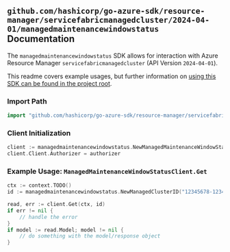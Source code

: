 
## `github.com/hashicorp/go-azure-sdk/resource-manager/servicefabricmanagedcluster/2024-04-01/managedmaintenancewindowstatus` Documentation

The `managedmaintenancewindowstatus` SDK allows for interaction with Azure Resource Manager `servicefabricmanagedcluster` (API Version `2024-04-01`).

This readme covers example usages, but further information on [using this SDK can be found in the project root](https://github.com/hashicorp/go-azure-sdk/tree/main/docs).

### Import Path

```go
import "github.com/hashicorp/go-azure-sdk/resource-manager/servicefabricmanagedcluster/2024-04-01/managedmaintenancewindowstatus"
```


### Client Initialization

```go
client := managedmaintenancewindowstatus.NewManagedMaintenanceWindowStatusClientWithBaseURI("https://management.azure.com")
client.Client.Authorizer = authorizer
```


### Example Usage: `ManagedMaintenanceWindowStatusClient.Get`

```go
ctx := context.TODO()
id := managedmaintenancewindowstatus.NewManagedClusterID("12345678-1234-9876-4563-123456789012", "example-resource-group", "managedClusterValue")

read, err := client.Get(ctx, id)
if err != nil {
	// handle the error
}
if model := read.Model; model != nil {
	// do something with the model/response object
}
```
